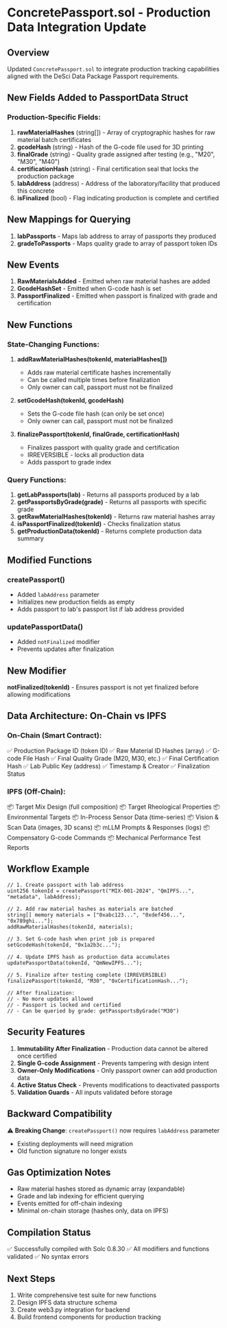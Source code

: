 # ConcretePassport.sol - Production Data Integration Update

## Overview
Updated `ConcretePassport.sol` to integrate production tracking capabilities aligned with the DeSci Data Package Passport requirements.

## New Fields Added to PassportData Struct

### Production-Specific Fields:
1. **rawMaterialHashes** (string[]) - Array of cryptographic hashes for raw material batch certificates
2. **gcodeHash** (string) - Hash of the G-code file used for 3D printing
3. **finalGrade** (string) - Quality grade assigned after testing (e.g., "M20", "M30", "M40")
4. **certificationHash** (string) - Final certification seal that locks the production package
5. **labAddress** (address) - Address of the laboratory/facility that produced this concrete
6. **isFinalized** (bool) - Flag indicating production is complete and certified

## New Mappings for Querying

1. **labPassports** - Maps lab address to array of passports they produced
2. **gradeToPassports** - Maps quality grade to array of passport token IDs

## New Events

1. **RawMaterialsAdded** - Emitted when raw material hashes are added
2. **GcodeHashSet** - Emitted when G-code hash is set
3. **PassportFinalized** - Emitted when passport is finalized with grade and certification

## New Functions

### State-Changing Functions:

1. **addRawMaterialHashes(tokenId, materialHashes[])**
   - Adds raw material certificate hashes incrementally
   - Can be called multiple times before finalization
   - Only owner can call, passport must not be finalized

2. **setGcodeHash(tokenId, gcodeHash)**
   - Sets the G-code file hash (can only be set once)
   - Only owner can call, passport must not be finalized

3. **finalizePassport(tokenId, finalGrade, certificationHash)**
   - Finalizes passport with quality grade and certification
   - IRREVERSIBLE - locks all production data
   - Adds passport to grade index

### Query Functions:

1. **getLabPassports(lab)** - Returns all passports produced by a lab
2. **getPassportsByGrade(grade)** - Returns all passports with specific grade
3. **getRawMaterialHashes(tokenId)** - Returns raw material hashes array
4. **isPassportFinalized(tokenId)** - Checks finalization status
5. **getProductionData(tokenId)** - Returns complete production data summary

## Modified Functions

### createPassport()
- Added `labAddress` parameter
- Initializes new production fields as empty
- Adds passport to lab's passport list if lab address provided

### updatePassportData()
- Added `notFinalized` modifier
- Prevents updates after finalization

## New Modifier

**notFinalized(tokenId)** - Ensures passport is not yet finalized before allowing modifications

## Data Architecture: On-Chain vs IPFS

### On-Chain (Smart Contract):
✅ Production Package ID (token ID)
✅ Raw Material ID Hashes (array)
✅ G-code File Hash
✅ Final Quality Grade (M20, M30, etc.)
✅ Final Certification Hash
✅ Lab Public Key (address)
✅ Timestamp & Creator
✅ Finalization Status

### IPFS (Off-Chain):
📦 Target Mix Design (full composition)
📦 Target Rheological Properties
📦 Environmental Targets
📦 In-Process Sensor Data (time-series)
📦 Vision & Scan Data (images, 3D scans)
📦 mLLM Prompts & Responses (logs)
📦 Compensatory G-code Commands
📦 Mechanical Performance Test Reports

## Workflow Example

```solidity
// 1. Create passport with lab address
uint256 tokenId = createPassport("MIX-001-2024", "QmIPFS...", "metadata", labAddress);

// 2. Add raw material hashes as materials are batched
string[] memory materials = ["0xabc123...", "0xdef456...", "0x789ghi..."];
addRawMaterialHashes(tokenId, materials);

// 3. Set G-code hash when print job is prepared
setGcodeHash(tokenId, "0x1a2b3c...");

// 4. Update IPFS hash as production data accumulates
updatePassportData(tokenId, "QmNewIPFS...");

// 5. Finalize after testing complete (IRREVERSIBLE)
finalizePassport(tokenId, "M30", "0xCertificationHash...");

// After finalization:
// - No more updates allowed
// - Passport is locked and certified
// - Can be queried by grade: getPassportsByGrade("M30")
```

## Security Features

1. **Immutability After Finalization** - Production data cannot be altered once certified
2. **Single G-code Assignment** - Prevents tampering with design intent
3. **Owner-Only Modifications** - Only passport owner can add production data
4. **Active Status Check** - Prevents modifications to deactivated passports
5. **Validation Guards** - All inputs validated before storage

## Backward Compatibility

⚠️ **Breaking Change**: `createPassport()` now requires `labAddress` parameter
- Existing deployments will need migration
- Old function signature no longer exists

## Gas Optimization Notes

- Raw material hashes stored as dynamic array (expandable)
- Grade and lab indexing for efficient querying
- Events emitted for off-chain indexing
- Minimal on-chain storage (hashes only, data on IPFS)

## Compilation Status

✅ Successfully compiled with Solc 0.8.30
✅ All modifiers and functions validated
✅ No syntax errors

## Next Steps

1. Write comprehensive test suite for new functions
2. Design IPFS data structure schema
3. Create web3.py integration for backend
4. Build frontend components for production tracking
